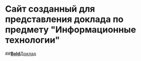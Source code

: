 # Сайт созданный для представления доклада по предмету "Информационные технологии"

##[**Bold**Доклад](base/base.md)